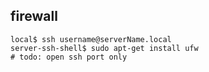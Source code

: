 ## firewall

    local$ ssh username@serverName.local
    server-ssh-shell$ sudo apt-get install ufw
    # todo: open ssh port only

